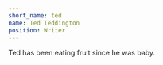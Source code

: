 ```yaml
---
short_name: ted
name: Ted Teddington
position: Writer
---
```

Ted has been eating fruit since he was baby.
